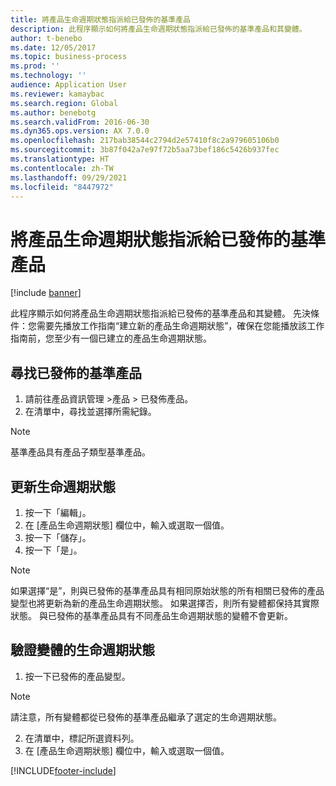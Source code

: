 ```yaml
---
title: 將產品生命週期狀態指派給已發佈的基準產品
description: 此程序顯示如何將產品生命週期狀態指派給已發佈的基準產品和其變體。
author: t-benebo
ms.date: 12/05/2017
ms.topic: business-process
ms.prod: ''
ms.technology: ''
audience: Application User
ms.reviewer: kamaybac
ms.search.region: Global
ms.author: benebotg
ms.search.validFrom: 2016-06-30
ms.dyn365.ops.version: AX 7.0.0
ms.openlocfilehash: 217bab38544c2794d2e57410f8c2a979605106b0
ms.sourcegitcommit: 3b87f042a7e97f72b5aa73bef186c5426b937fec
ms.translationtype: HT
ms.contentlocale: zh-TW
ms.lasthandoff: 09/29/2021
ms.locfileid: "8447972"
---
```

# <a name="assign-a-product-lifecycle-state-to-a-released-product-master"></a>將產品生命週期狀態指派給已發佈的基準產品

[!include [banner](../../includes/banner.md)]

此程序顯示如何將產品生命週期狀態指派給已發佈的基準產品和其變體。 先決條件：您需要先播放工作指南“建立新的產品生命週期狀態”，確保在您能播放該工作指南前，您至少有一個已建立的產品生命週期狀態。


## <a name="find-a-released-product-master"></a>尋找已發佈的基準產品
1. 請前往產品資訊管理 >產品 > 已發佈產品。
2. 在清單中，尋找並選擇所需紀錄。

> [!NOTE]
> 基準產品具有產品子類型基準產品。  

## <a name="update-the-lifecycle-state"></a>更新生命週期狀態
1. 按一下「編輯」。
2. 在 [產品生命週期狀態] 欄位中，輸入或選取一個值。
3. 按一下「儲存」。
4. 按一下「是」。

> [!NOTE]
> 如果選擇“是”，則與已發佈的基準產品具有相同原始狀態的所有相關已發佈的產品變型也將更新為新的產品生命週期狀態。 如果選擇否，則所有變體都保持其實際狀態。 與已發佈的基準產品具有不同產品生命週期狀態的變體不會更新。  

## <a name="verify-the-lifecycle-state-of-the-variants"></a>驗證變體的生命週期狀態
1. 按一下已發佈的產品變型。

> [!NOTE]
> 請注意，所有變體都從已發佈的基準產品繼承了選定的生命週期狀態。  

2. 在清單中，標記所選資料列。
3. 在 [產品生命週期狀態] 欄位中，輸入或選取一個值。



[!INCLUDE[footer-include](../../../includes/footer-banner.md)]